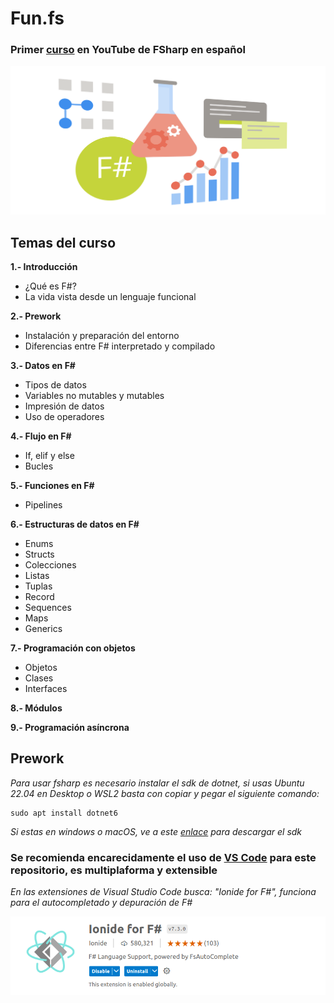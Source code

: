 # Fun.fs

### Primer [curso](https://www.youtube.com/channel/UCPb7qmZXP9J2lFlLmuY3I4g) en YouTube de FSharp en español

![](/Sources/fsharp.svg)

## Temas del curso


**1.- Introducción**
  - ¿Qué es F#? 
  -  La vida vista desde un lenguaje funcional

**2.- Prework**
  - Instalación y preparación del entorno
  - Diferencias entre F# interpretado y compilado

**3.- Datos en F#**
  - Tipos de datos
  - Variables no mutables y mutables
  - Impresión de datos
  - Uso de operadores

**4.- Flujo en F#**
  - If, elif y else 
  - Bucles
  
**5.- Funciones en F#**
  - Pipelines

**6.- Estructuras de datos en F#**
  - Enums
  - Structs
  - Colecciones
  - Listas
  - Tuplas
  - Record
  - Sequences
  - Maps
  - Generics

**7.- Programación con objetos** 
  - Objetos
  - Clases
  - Interfaces

**8.- Módulos**

**9.- Programación asíncrona**


## Prework 

_Para usar fsharp es necesario instalar el sdk de dotnet, si usas Ubuntu 22.04 en Desktop o WSL2 basta con copiar y pegar el siguiente comando:_

```
sudo apt install dotnet6
```

_Si estas en windows o macOS, ve a este [enlace](https://dotnet.microsoft.com/en-us/download) para descargar el sdk_

### Se recomienda encarecidamente el uso de [VS Code](https://code.visualstudio.com/Download) para este repositorio, es multiplaforma y extensible

_En las extensiones de Visual Studio Code busca: "Ionide for F#", funciona para el autocompletado y depuración de F#_

![](/Sources/Ionide.png)






